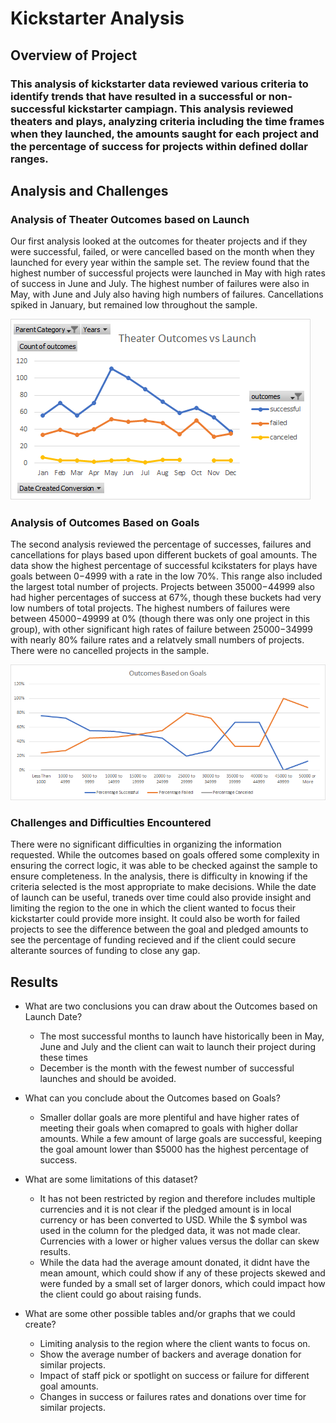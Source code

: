 # Kickstarter Analysis

## Overview of Project

### This analysis of kickstarter data reviewed various criteria to identify trends that have resulted in a successful or non-successful kickstarter campiagn. This analysis reviewed theaters and plays, analyzing criteria including the time frames when they launched, the amounts saught for each project and the percentage of success for projects within defined dollar ranges.

## Analysis and Challenges

### Analysis of Theater Outcomes based on Launch

Our first analysis looked at the outcomes for theater projects and if they were successful, failed, or were cancelled based on the month when they launched for every year within the sample set. The review found that the highest number of successful projects were launched in May with high rates of success in June and July. The highest number of failures were also in May, with June and July also having high numbers of failures. Cancellations spiked in January, but remained low throughout the sample. 

![Theater_Outcomes_vs_Launch](https://github.com/UnBearAble1/kickstarter-analysis/blob/main/Resources/Theater_Outcomes_vs_Launch.png)

### Analysis of Outcomes Based on Goals

The second analysis reviewed the percentage of successes, failures and cancellations for plays based upon different buckets of goal amounts. The data show the highest percentage of successful kcikstaters for plays have goals between $0-$4999 with a rate in the low 70%. This range also included the largest total number of projects. Projects between $35000-$44999 also had higher percentages of success at 67%, though these buckets had very low numbers of total projects. The highest numbers of failures were between $45000-$49999 at 0% (though there was only one project in this group), with other significant high rates of failure between $25000-$34999 with nearly 80% failure rates and a relatvely small numbers of projects. There were no cancelled projects in the sample.

![Outcomes_vs_Goals](https://github.com/UnBearAble1/kickstarter-analysis/blob/main/Resources/Outcomes_vs_Goals.png)

### Challenges and Difficulties Encountered

There were no significant difficulties in organizing the information requested. While the outcomes based on goals offered some complexity in ensuring the correct logic, it was able to be checked against the sample to ensure completeness. In the analysis, there is difficulty in knowing if the criteria selected is the most appropriate to make decisions. While the date of launch can be useful, traneds over time could also provide insight and limiting the region to the one in which the client wanted to focus their kickstarter could provide more insight. It could also be worth for failed projects to see the difference between the goal and pledged amounts to see the percentage of funding recieved and if the client could secure alterante sources of funding to close any gap.

## Results

* What are two conclusions you can draw about the Outcomes based on Launch Date?
  * The most successful months to launch have historically been in May, June and July and the client can wait to launch their project during these times
  * December is the month with the fewest number of successful launches and should be avoided.

* What can you conclude about the Outcomes based on Goals?
  * Smaller dollar goals are more plentiful and have higher rates of meeting their goals when comapred to goals with higher dollar amounts. While a few amount of large goals are successful, keeping the goal amount lower than $5000 has the highest percentage of success.

* What are some limitations of this dataset?
  * It has not been restricted by region and therefore includes multiple currencies and it is not clear if the pledged amount is in local currency or has been converted to USD. While the $ symbol was used in the column for the pledged data, it was not made clear. Currencies with a lower or higher values versus the dollar can skew results.
  * While the data had the average amount donated, it didnt have the mean amount, which could show if any of these projects skewed and were funded by a small set of larger donors, which could impact how the client could go about raising funds.

* What are some other possible tables and/or graphs that we could create?
  * Limiting analysis to the region where the client wants to focus on.
  * Show the average number of backers and average donation for similar projects.
  * Impact of staff pick or spotlight on success or failure for different goal amounts.
  * Changes in success or failures rates and donations over time for similar projects.
